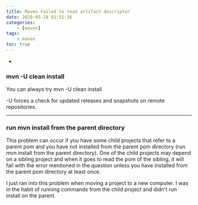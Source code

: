 ```yaml
---
title: Maven Failed to read artifact descriptor
date: 2020-05-18 01:51:36
categories:
    - [maven]
tags:
    - maven
toc: true
---
```


-

<!-- more -->

### mvn -U clean install

You can always try mvn -U clean install

-U forces a check for updated releases and snapshots on remote repositories.


---

### run mvn install from the parent directory

This problem can occur if you have some child projects that refer to a parent pom and you have not installed from the parent pom directory (run mvn install from the parent directory). One of the child projects may depend on a sibling project and when it goes to read the pom of the sibling, it will fail with the error mentioned in the question unless you have installed from the parent pom directory at least once.

I just ran into this problem when moving a project to a new computer. I was in the habit of running commands from the child project and didn't run install on the parent.